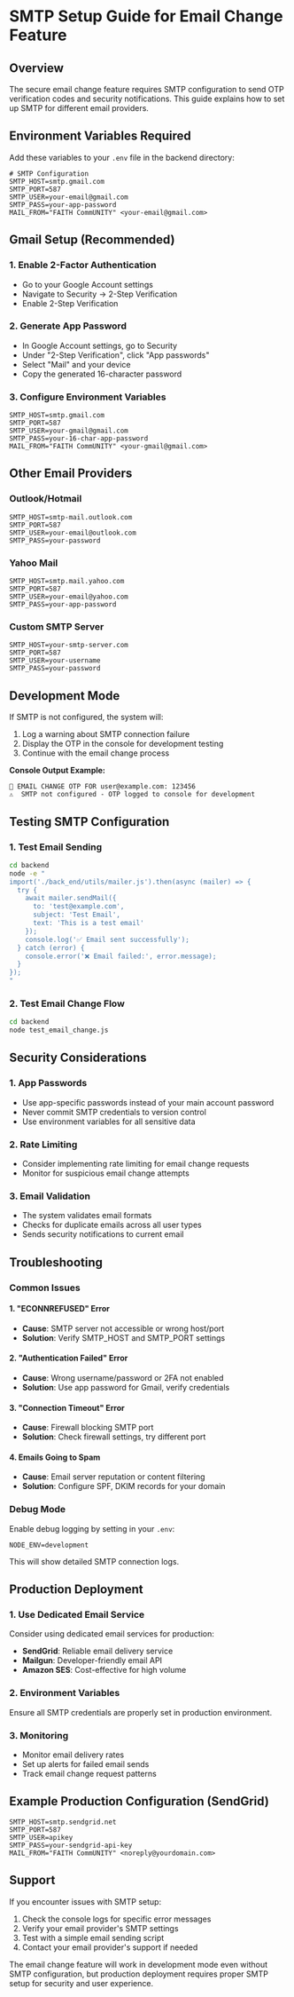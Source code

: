 # SMTP Setup Guide for Email Change Feature

## Overview
The secure email change feature requires SMTP configuration to send OTP verification codes and security notifications. This guide explains how to set up SMTP for different email providers.

## Environment Variables Required

Add these variables to your `.env` file in the backend directory:

```env
# SMTP Configuration
SMTP_HOST=smtp.gmail.com
SMTP_PORT=587
SMTP_USER=your-email@gmail.com
SMTP_PASS=your-app-password
MAIL_FROM="FAITH CommUNITY" <your-email@gmail.com>
```

## Gmail Setup (Recommended)

### 1. Enable 2-Factor Authentication
- Go to your Google Account settings
- Navigate to Security → 2-Step Verification
- Enable 2-Step Verification

### 2. Generate App Password
- In Google Account settings, go to Security
- Under "2-Step Verification", click "App passwords"
- Select "Mail" and your device
- Copy the generated 16-character password

### 3. Configure Environment Variables
```env
SMTP_HOST=smtp.gmail.com
SMTP_PORT=587
SMTP_USER=your-gmail@gmail.com
SMTP_PASS=your-16-char-app-password
MAIL_FROM="FAITH CommUNITY" <your-gmail@gmail.com>
```

## Other Email Providers

### Outlook/Hotmail
```env
SMTP_HOST=smtp-mail.outlook.com
SMTP_PORT=587
SMTP_USER=your-email@outlook.com
SMTP_PASS=your-password
```

### Yahoo Mail
```env
SMTP_HOST=smtp.mail.yahoo.com
SMTP_PORT=587
SMTP_USER=your-email@yahoo.com
SMTP_PASS=your-app-password
```

### Custom SMTP Server
```env
SMTP_HOST=your-smtp-server.com
SMTP_PORT=587
SMTP_USER=your-username
SMTP_PASS=your-password
```

## Development Mode

If SMTP is not configured, the system will:
1. Log a warning about SMTP connection failure
2. Display the OTP in the console for development testing
3. Continue with the email change process

**Console Output Example:**
```
🔐 EMAIL CHANGE OTP FOR user@example.com: 123456
⚠️  SMTP not configured - OTP logged to console for development
```

## Testing SMTP Configuration

### 1. Test Email Sending
```bash
cd backend
node -e "
import('./back_end/utils/mailer.js').then(async (mailer) => {
  try {
    await mailer.sendMail({
      to: 'test@example.com',
      subject: 'Test Email',
      text: 'This is a test email'
    });
    console.log('✅ Email sent successfully');
  } catch (error) {
    console.error('❌ Email failed:', error.message);
  }
});
"
```

### 2. Test Email Change Flow
```bash
cd backend
node test_email_change.js
```

## Security Considerations

### 1. App Passwords
- Use app-specific passwords instead of your main account password
- Never commit SMTP credentials to version control
- Use environment variables for all sensitive data

### 2. Rate Limiting
- Consider implementing rate limiting for email change requests
- Monitor for suspicious email change attempts

### 3. Email Validation
- The system validates email formats
- Checks for duplicate emails across all user types
- Sends security notifications to current email

## Troubleshooting

### Common Issues

#### 1. "ECONNREFUSED" Error
- **Cause**: SMTP server not accessible or wrong host/port
- **Solution**: Verify SMTP_HOST and SMTP_PORT settings

#### 2. "Authentication Failed" Error
- **Cause**: Wrong username/password or 2FA not enabled
- **Solution**: Use app password for Gmail, verify credentials

#### 3. "Connection Timeout" Error
- **Cause**: Firewall blocking SMTP port
- **Solution**: Check firewall settings, try different port

#### 4. Emails Going to Spam
- **Cause**: Email server reputation or content filtering
- **Solution**: Configure SPF, DKIM records for your domain

### Debug Mode
Enable debug logging by setting in your `.env`:
```env
NODE_ENV=development
```

This will show detailed SMTP connection logs.

## Production Deployment

### 1. Use Dedicated Email Service
Consider using dedicated email services for production:
- **SendGrid**: Reliable email delivery service
- **Mailgun**: Developer-friendly email API
- **Amazon SES**: Cost-effective for high volume

### 2. Environment Variables
Ensure all SMTP credentials are properly set in production environment.

### 3. Monitoring
- Monitor email delivery rates
- Set up alerts for failed email sends
- Track email change request patterns

## Example Production Configuration (SendGrid)

```env
SMTP_HOST=smtp.sendgrid.net
SMTP_PORT=587
SMTP_USER=apikey
SMTP_PASS=your-sendgrid-api-key
MAIL_FROM="FAITH CommUNITY" <noreply@yourdomain.com>
```

## Support

If you encounter issues with SMTP setup:
1. Check the console logs for specific error messages
2. Verify your email provider's SMTP settings
3. Test with a simple email sending script
4. Contact your email provider's support if needed

The email change feature will work in development mode even without SMTP configuration, but production deployment requires proper SMTP setup for security and user experience.
